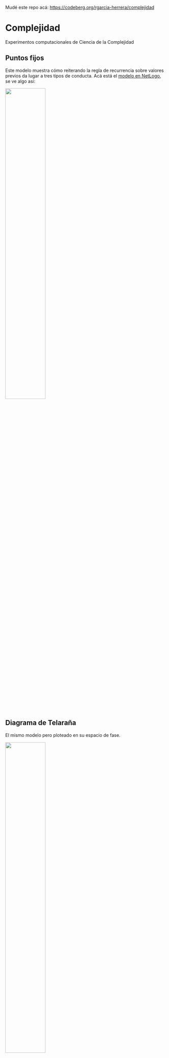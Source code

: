 Mudé este repo acá:
<https://codeberg.org/rgarcia-herrera/complejidad>

# Complejidad

Experimentos computacionales de Ciencia de la Complejidad

## Puntos fijos

Este modelo muestra cómo reiterando la regla de recurrencia sobre
valores previos da lugar a tres tipos de conducta. Acá está
el [modelo en NetLogo](punto_fijo.nlogo), se ve algo así:
 
<img src="punto_fijo.png" width="50%"/>
 
## Diagrama de Telaraña

El mismo modelo pero ploteado en su espacio de fase.

<img src="cobweb.png" width="50%">

Crear la telaraña es fácil con plotxy en NetLogo, [acá está el fuente](cobweb.nlogo).
